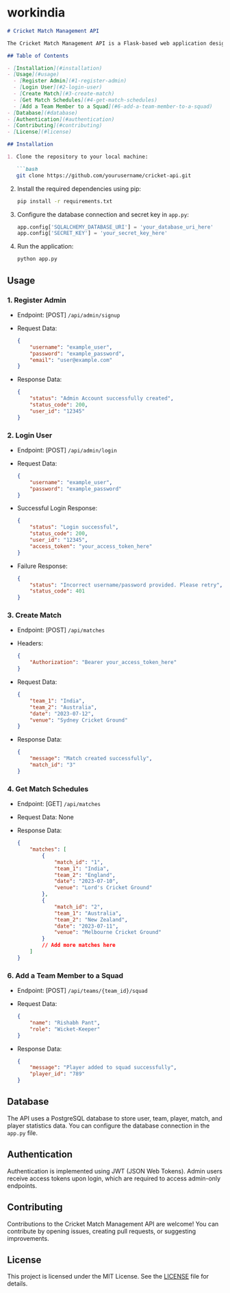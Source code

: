 # workindia

```markdown
# Cricket Match Management API

The Cricket Match Management API is a Flask-based web application designed to manage cricket match data, teams, players, and more. It provides endpoints for registering admin users, managing matches, and retrieving match schedules.

## Table of Contents

- [Installation](#installation)
- [Usage](#usage)
  - [Register Admin](#1-register-admin)
  - [Login User](#2-login-user)
  - [Create Match](#3-create-match)
  - [Get Match Schedules](#4-get-match-schedules)
  - [Add a Team Member to a Squad](#6-add-a-team-member-to-a-squad)
- [Database](#database)
- [Authentication](#authentication)
- [Contributing](#contributing)
- [License](#license)

## Installation

1. Clone the repository to your local machine:

   ```bash
   git clone https://github.com/yourusername/cricket-api.git
   ```

2. Install the required dependencies using pip:

   ```bash
   pip install -r requirements.txt
   ```

3. Configure the database connection and secret key in `app.py`:

   ```python
   app.config['SQLALCHEMY_DATABASE_URI'] = 'your_database_uri_here'
   app.config['SECRET_KEY'] = 'your_secret_key_here'
   ```

4. Run the application:

   ```bash
   python app.py
   ```

## Usage

### 1. Register Admin

- Endpoint: [POST] `/api/admin/signup`
- Request Data:

   ```json
   {
       "username": "example_user",
       "password": "example_password",
       "email": "user@example.com"
   }
   ```

- Response Data:

   ```json
   {
       "status": "Admin Account successfully created",
       "status_code": 200,
       "user_id": "12345"
   }
   ```

### 2. Login User

- Endpoint: [POST] `/api/admin/login`
- Request Data:

   ```json
   {
       "username": "example_user",
       "password": "example_password"
   }
   ```

- Successful Login Response:

   ```json
   {
       "status": "Login successful",
       "status_code": 200,
       "user_id": "12345",
       "access_token": "your_access_token_here"
   }
   ```

- Failure Response:

   ```json
   {
       "status": "Incorrect username/password provided. Please retry",
       "status_code": 401
   }
   ```

### 3. Create Match

- Endpoint: [POST] `/api/matches`
- Headers:

   ```json
   {
       "Authorization": "Bearer your_access_token_here"
   }
   ```

- Request Data:

   ```json
   {
       "team_1": "India",
       "team_2": "Australia",
       "date": "2023-07-12",
       "venue": "Sydney Cricket Ground"
   }
   ```

- Response Data:

   ```json
   {
       "message": "Match created successfully",
       "match_id": "3"
   }
   ```

### 4. Get Match Schedules

- Endpoint: [GET] `/api/matches`
- Request Data: None
- Response Data:

   ```json
   {
       "matches": [
           {
               "match_id": "1",
               "team_1": "India",
               "team_2": "England",
               "date": "2023-07-10",
               "venue": "Lord's Cricket Ground"
           },
           {
               "match_id": "2",
               "team_1": "Australia",
               "team_2": "New Zealand",
               "date": "2023-07-11",
               "venue": "Melbourne Cricket Ground"
           }
           // Add more matches here
       ]
   }
   ```

### 6. Add a Team Member to a Squad

- Endpoint: [POST] `/api/teams/{team_id}/squad`
- Request Data:

   ```json
   {
       "name": "Rishabh Pant",
       "role": "Wicket-Keeper"
   }
   ```

- Response Data:

   ```json
   {
       "message": "Player added to squad successfully",
       "player_id": "789"
   }
   ```

## Database

The API uses a PostgreSQL database to store user, team, player, match, and player statistics data. You can configure the database connection in the `app.py` file.

## Authentication

Authentication is implemented using JWT (JSON Web Tokens). Admin users receive access tokens upon login, which are required to access admin-only endpoints.

## Contributing

Contributions to the Cricket Match Management API are welcome! You can contribute by opening issues, creating pull requests, or suggesting improvements.

## License

This project is licensed under the MIT License. See the [LICENSE](LICENSE) file for details.
```
